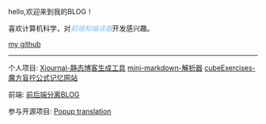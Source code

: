 hello,欢迎来到我的BLOG！

<p>喜欢计算机科学，对<em style="color: #89bcec">前端和编译器</em>开发感兴趣。</p>
<p><a href="https://github.com/Chanyon">my github</a></p>

---

个人项目:
[Xjournal-静态博客生成工具](https://github.com/Chanyon/Xjournal)
[mini-markdown-解析器](https://github.com/Chanyon/minimd-zig)
[cubeExercises-魔方盲拧公式记忆网站](https://github.com/Chanyon/cubeExercises)

前端:
[前后端分离BLOG](https://github.com/Chanyon/go-web-blog)

参与开源项目:
[Popup translation](https://github.com/fzdwx/popup-translation)